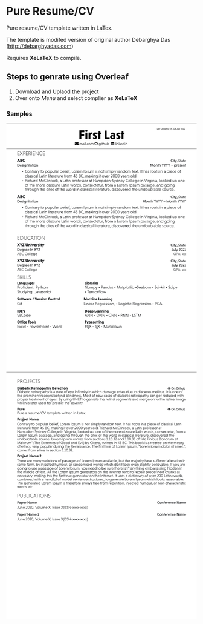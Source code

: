 # Pure Resume/CV

Pure resume/CV template written in LaTex.

The template is modifed version of original author Debarghya Das (http://debarghyadas.com)

Requires **XeLaTeX** to compile.

## Steps to genrate using Overleaf

1. Download and Uplaod the project
2. Over onto *Menu* and select complier as **XeLaTeX**



### Samples

![page1](/scr/page1.png "page1") ![page2](/scr/page2.png "page2")

